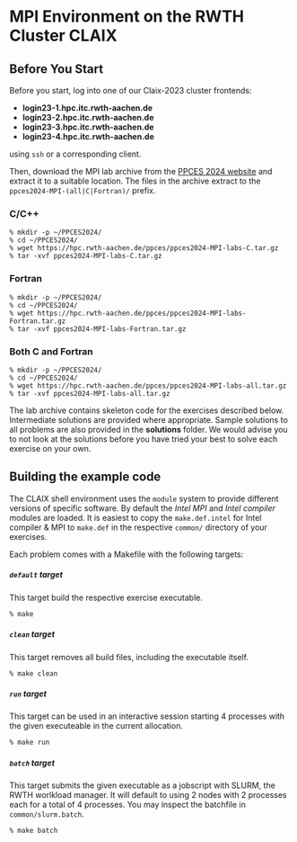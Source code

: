 # MPI Environment on the RWTH Cluster CLAIX

## Before You Start

Before you start, log into one of our Claix-2023 cluster frontends:

- **login23-1.hpc.itc.rwth-aachen.de**
- **login23-2.hpc.itc.rwth-aachen.de**
- **login23-3.hpc.itc.rwth-aachen.de**
- **login23-4.hpc.itc.rwth-aachen.de**

using `ssh` or a corresponding client.

Then, download the MPI lab archive from the [PPCES 2024 website](https://blog.rwth-aachen.de/itc-events/event/ppces-2024/) and extract it to a suitable location. The files in the archive extract to the `ppces2024-MPI-(all|C|Fortran)/` prefix.

### C/C++

```shell
% mkdir -p ~/PPCES2024/
% cd ~/PPCES2024/
% wget https://hpc.rwth-aachen.de/ppces/ppces2024-MPI-labs-C.tar.gz
% tar -xvf ppces2024-MPI-labs-C.tar.gz
```

### Fortran

```shell
% mkdir -p ~/PPCES2024/
% cd ~/PPCES2024/
% wget https://hpc.rwth-aachen.de/ppces/ppces2024-MPI-labs-Fortran.tar.gz
% tar -xvf ppces2024-MPI-labs-Fortran.tar.gz
```

### Both C and Fortran

```shell
% mkdir -p ~/PPCES2024/
% cd ~/PPCES2024/
% wget https://hpc.rwth-aachen.de/ppces/ppces2024-MPI-labs-all.tar.gz
% tar -xvf ppces2024-MPI-labs-all.tar.gz
```

The lab archive contains skeleton code for the exercises described below. Intermediate solutions are provided where appropriate. Sample solutions to all problems are also provided in the **solutions** folder. We would advise you to not look at the solutions before you have tried your best to solve each exercise on your own.

## Building the example code

The CLAIX shell environment uses the `module` system to provide different
versions of specific software. By default the *Intel MPI* and *Intel compiler*
modules are loaded. It is easiest to copy the `make.def.intel` for Intel
compiler & MPI to `make.def` in the respective `common/` directory of your
exercises.

Each problem comes with a Makefile with the following targets:
##### `default` target

This target build the respective exercise executable.

```sh
% make
```

##### `clean` target

This target removes all build files, including the executable itself.

```sh
% make clean
```

##### `run` target

This target can be used in an interactive session starting 4 processes with the
given executeable in the current allocation.

```sh
% make run
```


##### `batch` target

This target submits the given executable as a jobscript with SLURM, the RWTH worlkload manager.
It will default to using 2 nodes with 2 processes each for a total of 4 processes.
You may inspect the batchfile in `common/slurm.batch`.

```sh
% make batch
```
